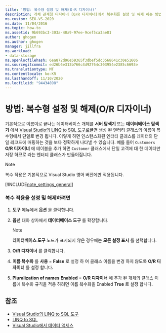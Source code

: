 ```yaml
---
title: '방법: 복수형 설정 및 해제(O-R 디자이너)'
description: 개체 관계형 디자이너 (O/R 디자이너)에서 복수화를 설정 및 해제 하는 방법에 대해 알아봅니다. 기본 설정은 복수 이름을 단수형으로 변환 합니다.
ms.custom: SEO-VS-2020
ms.date: 11/04/2016
ms.topic: how-to
ms.assetid: 9b693bc3-303a-40a9-97ee-9cef5ca3ae81
author: ghogen
ms.author: ghogen
manager: jillfra
ms.workload:
- data-storage
ms.openlocfilehash: 6ea872d96e59365f3dbef5dc3568641c30e51606
ms.sourcegitcommit: ed26b6e313b766c4d92764c303954e2385c6693e
ms.translationtype: MT
ms.contentlocale: ko-KR
ms.lasthandoff: 11/10/2020
ms.locfileid: "94434898"
---
```

# <a name="how-to-turn-pluralization-on-and-off-or-designer"></a>방법: 복수형 설정 및 해제(O/R 디자이너)
기본적으로 이름이로 끝나는 데이터베이스 개체를 **서버 탐색기** 또는 **데이터베이스 탐색기** 에서 [Visual Studio의 LINQ to SQL 도구로](../data-tools/linq-to-sql-tools-in-visual-studio2.md)끌면 생성 된 엔터티 클래스의 이름이 복수형에서 단일로 변경 됩니다. 이렇게 하면 인스턴스화된 엔터티 클래스를 데이터의 단일 레코드에 매핑하는 것을 보다 정확하게 나타낼 수 있습니다. 예를 들어 `Customers` **O/R 디자이너** 에 테이블을 추가 하면 `Customer` 클래스에서 단일 고객에 대 한 데이터만 저장 하므로 라는 엔터티 클래스가 만들어집니다.

> [!NOTE]
> 복수 적용은 기본적으로 Visual Studio 영어 버전에만 적용됩니다.

[!INCLUDE[note_settings_general](../data-tools/includes/note_settings_general_md.md)]

### <a name="to-turn-pluralization-on-and-off"></a>복수 적용을 설정 및 해제하려면

1. **도구** 메뉴에서 **옵션** 을 클릭합니다.

2. **옵션** 대화 상자에서 **데이터베이스 도구** 를 확장합니다.

    > [!NOTE]
    > **데이터베이스 도구** 노드가 표시되지 않은 경우에는 **모든 설정 표시** 를 선택합니다.

3. **O/R 디자이너** 를 클릭합니다.

4. **이름 복수화** 를 **사용**  =  **False** 로 설정 하 여 클래스 이름을 변경 하지 않도록 **O/R 디자이너** 를 설정 합니다.

5. **Pluralization of names** **Enabled**  =  **O/R 디자이너** 에 추가 된 개체의 클래스 이름에 복수화 규칙을 적용 하려면 이름 복수화을 Enabled **True** 로 설정 합니다.

## <a name="see-also"></a>참조

- [Visual Studio의 LINQ to SQL 도구](../data-tools/linq-to-sql-tools-in-visual-studio2.md)
- [LINQ to SQL](/dotnet/framework/data/adonet/sql/linq/index)
- [Visual Studio에서 데이터 액세스](../data-tools/accessing-data-in-visual-studio.md)
